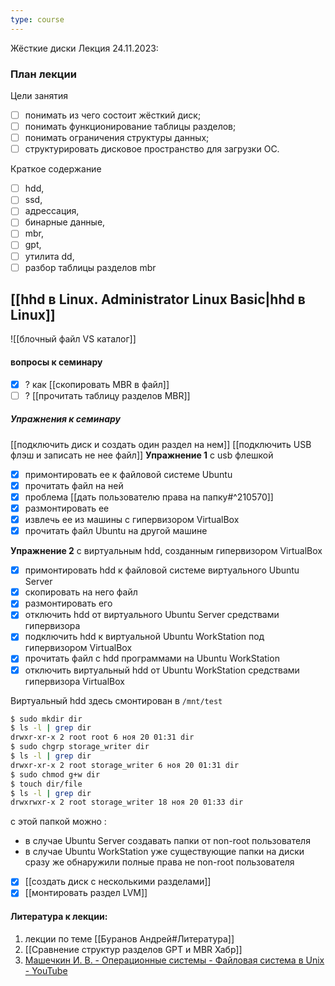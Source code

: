 ```yaml
---
type: course
---
```


Жёсткие диски 
Лекция 24.11.2023: 
### План лекции
Цели занятия
- [ ]  понимать из чего состоит жёсткий диск;  
- [ ]  понимать функционирование таблицы разделов;  
- [ ]  понимать ограничения структуры данных;  
- [ ]  структурировать дисковое пространство для загрузки ОС.

Краткое содержание
- [ ] hdd,  
- [ ] ssd,  
- [ ] адрессация,  
- [ ] бинарные данные,  
- [ ] mbr,  
- [ ] gpt,  
- [ ] утилита dd,  
- [ ] разбор таблицы разделов mbr

## [[hhd в Linux. Administrator Linux Basic|hhd в Linux]]

![[блочный файл VS каталог]]
#### вопросы к семинару
- [x] ? как [[скопировать MBR в файл]]
- [ ] ? [[прочитать таблицу разделов MBR]]
##### Упражнения к семинару
[[подключить диск и создать один раздел на нем]]
[[подключить USB флэш и записать не нее файл]]
**Упражнение 1** с usb флешкой
- [x] примонтировать ее к файловой системе Ubuntu
- [x] прочитать файл на ней
- [x] проблема [[дать пользователю права на папку#^210570]]  
- [x] размонтировать ее
- [x] извлечь ее из машины с гипервизором VirtualBox
- [x] прочитать файл Ubuntu на другой машине

**Упражнение 2** с виртуальным hdd, созданным гипервизором VirtualBox
- [x] примонтировать hdd к файловой системе виртуального Ubuntu Server
- [x] скопировать на него файл
- [x] размонтировать его
- [x] отключить hdd от виртуального Ubuntu Server средствами гипервизора 
- [x] подключить hdd к виртуальной Ubuntu WorkStation под гипервизором VirtualBox
- [x] прочитать файл c hdd программами на Ubuntu WorkStation
- [x] отключить виртуальный hdd от Ubuntu WorkStation средствами гипервизора VirtualBox

Виртуальный hdd здесь смонтирован в `/mnt/test`
```bash
$ sudo mkdir dir
$ ls -l | grep dir
drwxr-xr-x 2 root root 6 ноя 20 01:31 dir
$ sudo chgrp storage_writer dir
$ ls -l | grep dir
drwxr-xr-x 2 root storage_writer 6 ноя 20 01:31 dir
$ sudo chmod g+w dir
$ touch dir/file
$ ls -l | grep dir
drwxrwxr-x 2 root storage_writer 18 ноя 20 01:33 dir
```
с этой папкой можно :
- в случае Ubuntu Server создавать папки от non-root пользователя
- в случае Ubuntu WorkStation уже существующие папки на диски сразу же обнаружили полные права  не non-root пользователя

- [x] [[создать диск с несколькими разделами]]
- [x] [[монтировать раздел LVM]]
#### Литература к лекции:
1. лекции по теме [[Буранов Андрей#Литература]]
2. [[Сравнение структур разделов GPT и MBR  Хабр]]
3. [Машечкин И. В. - Операционные системы - Файловая система в Unix - YouTube](https://www.youtube.com/watch?v=VPNAFKBkh-Q)